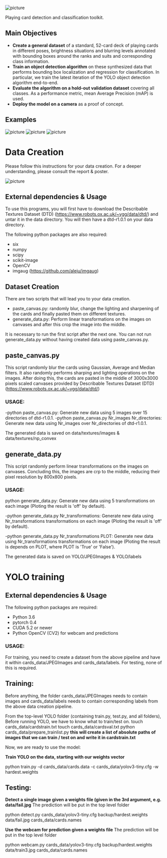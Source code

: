 ![picture](poster/figures/playcdc.png)

Playing card detection and classification toolkit.

## Main Objectives

- **Create a general dataset** of a standard, 52-card deck of playing cards  in different poses, brightness situations and blurring levels annotated with bounding boxes around the ranks and suits and corresponding class information.
- **Train an object detection algorithm** on these synthesized data that performs bounding box localization and regression for classification. In particular, we train  the latest iteration of the YOLO object detection algorithm end-to-end.
- **Evaluate the algorithm on a hold-out validation dataset** covering all classes. As a performance metric, mean Average Precision (mAP) is used.
- **Deploy the model on a camera** as a proof of concept.

## Examples
![picture](report/images/success2.jpg)
![picture](report/images/predictions.jpg)
![picture](report/images/success3.jpg)

# Data Creation
Please follow this instructions for your data creation.
For a deeper understanding, please consult the report & poster.

![picture](poster/figures/data_creation.jpg)

## External dependencies & Usage
To use this programs, you will first have to download the 
Describable Textures Dataset (DTD) (https://www.robots.ox.ac.uk/~vgg/data/dtd/) and 
untar it in the data directory.
You will then have a dtd-r1.0.1 on your data directory.

The following python packages are also required:
- six
- numpy
- scipy
- scikit-image 
- OpenCV
- imgaug (https://github.com/aleju/imgaug)

## Dataset Creation
There are two scripts that will lead you to your data creation.

- paste_canvas.py: randomly blur, change the lighting and sharpening of the cards and 
  finally pasted them on different textures.
- generate_data.py: Perform linear transformations on the images on canvases and after this
  crop the image into the middle.

It is necessary to run the first script after the next one.
You can not run generate_data.py without having created data using paste_canvas.py.

## paste_canvas.py
This script randomly blur the cards using Gaussian, Average and Median filters.
It also randomly performs sharping and lighting operations on the images. 
After doing this, the cards are pasted in the middle of 3000x3000 pixels scaled canvases provided by 
Describable Textures Dataset (DTD) (https://www.robots.ox.ac.uk/~vgg/data/dtd/)

### USAGE:

-python paste_canvas.py:  Generate new data using 5 images over 15 directories of dtd-r1.0.1.
-python paste_canvas.py Nr_images Nr_directories:  Generate new data using Nr_images over Nr_directories of dtd-r1.0.1. 

The generated data is saved on data/textures/images & data/textures/np_convex

## generate_data.py
This script randomly perform linear transformations on the images on canvases.
Concluding this, the images are crp to the middle, reducing their pixel resolution by 800x800 pixels.

### USAGE:
python generate_data.py: Generate new data using 5 transformations on each image (Ploting the result is 'off' by default).

-python generate_data.py Nr_transformations: Generate new data using Nr_transformations transformations on each image (Ploting the result is 'off' by default). 

-python generate_data.py Nr_transformations PLOT: Generate new data using Nr_transformations transformations on each image (Ploting the result is depends on PLOT, where PLOT is 'True' or 'False'). 

The generated data is saved on YOLO/JPEGImages & YOLO/labels

# YOLO training

## External dependencies & Usage

The following python packages are required:
- Python 3.6
- pytorch 0.4
- CUDA 5.2 or newer
- Python OpenCV (CV2) for webcam and predictions
### USAGE:

For training, you need to create a dataset from the above pipeline and have it within cards_data/JPEGImages and cards_data/labels. For testing, none of this is required.

## Training:
Before anything, the folder cards_data/JPEGImages needs to contain images and cards_data/labels needs to contain corresponding labels from the above data creation pipeline.

From the top-level YOLO folder (containing train.py, test.py, and all folders), 
Before running YOLO, we have to know what to train/test on.
touch cards_data/cardstrain.txt
touch cards_data/cardsval.txt 
python cards_data/prepare_trainlist.py  **this will create a list of absolute paths of images that we can train / test on and write it in cardstrain.txt**

Now, we are ready to use the model:

**Train YOLO on the data, starting with our weights vector**

python train.py -d cards_data/cards.data -c cards_data/yolov3-tiny.cfg -w hardest.weights

## Testing:
**Detect a single image given a weights file (given in the 3rd argument, e.g. data/fail.jpg** The prediction will be put in the top level folder

python detect.py cards_data/yolov3-tiny.cfg backup/hardest.weights data/fail.jpg cards_data/cards.names

**Use the webcam for prediction given a weights file** The prediction will be put in the top level folder

python webcam.py cards_data/yolov3-tiny.cfg backup/hardest.weights data/train3.jpg cards_data/cards.names
